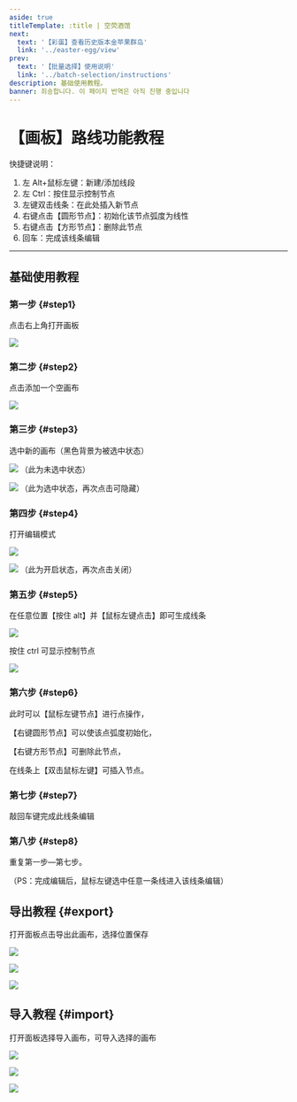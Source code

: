 ```yaml
---
aside: true
titleTemplate: :title | 空荧酒馆
next:
  text: '【彩蛋】查看历史版本金苹果群岛'
  link: '../easter-egg/view'
prev:
  text: '【批量选择】使用说明'
  link: '../batch-selection/instructions'
description: 基础使用教程。
banner: 죄송합니다. 이 페이지 번역은 아직 진행 중입니다
---
```


[文：【画板】路线功能教程]: # 'https://support.qq.com/products/321980/faqs/121965'

# 【画板】路线功能教程

快捷键说明：

1. 左 Alt+鼠标左键：新建/添加线段
2. 左 Ctrl：按住显示控制节点
3. 左键双击线条：在此处插入新节点
4. 右键点击【圆形节点】：初始化该节点弧度为线性
5. 右键点击【方形节点】：删除此节点
6. 回车：完成该线条编辑

---

## 基础使用教程

### 第一步 {#step1}

点击右上角打开画板

![](/imgs/kr/manual/canvas/1.png)

### 第二步 {#step2}

点击添加一个空画布

![](/imgs/kr/manual/canvas/2.png)

### 第三步 {#step3}

选中新的画布（黑色背景为被选中状态）

![](/imgs/kr/manual/canvas/3.png)
（此为未选中状态）

![](/imgs/kr/manual/canvas/4.png)
（此为选中状态，再次点击可隐藏）

### 第四步 {#step4}

打开编辑模式

![](/imgs/kr/manual/canvas/5.png)

![](/imgs/kr/manual/canvas/6.png)
（此为开启状态，再次点击关闭）

### 第五步 {#step5}

在任意位置【按住 alt】并【鼠标左键点击】即可生成线条

![](/imgs/kr/manual/canvas/7.png)

按住 ctrl 可显示控制节点

![](/imgs/kr/manual/canvas/9.png)

### 第六步 {#step6}

此时可以【鼠标左键节点】进行点操作，

【右键圆形节点】可以使该点弧度初始化，

【右键方形节点】可删除此节点，

在线条上【双击鼠标左键】可插入节点。

### 第七步 {#step7}

敲回车键完成此线条编辑

### 第八步 {#step8}

重复第一步—第七步。

（PS：完成编辑后，鼠标左键选中任意一条线进入该线条编辑）

## 导出教程 {#export}

打开面板点击导出此画布，选择位置保存

![](/imgs/kr/manual/canvas/10.png)

![](/imgs/kr/manual/canvas/11.png)

![](/imgs/kr/manual/canvas/12.png)

## 导入教程 {#import}

打开面板选择导入画布，可导入选择的画布

![](/imgs/kr/manual/canvas/13.png)

![](/imgs/kr/manual/canvas/14.png)

![](/imgs/kr/manual/canvas/15.png)
